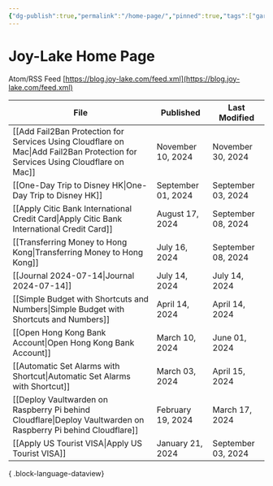```yaml
---
{"dg-publish":true,"permalink":"/home-page/","pinned":true,"tags":["gardenEntry"],"created":"2024-02-25T01:43:33.472+08:00","updated":"2024-04-15T06:29:47.257+08:00"}
---
```


# Joy-Lake Home Page

Atom/RSS Feed
[https://blog.joy-lake.com/feed.xml](https://blog.joy-lake.com/feed.xml)

| File                                                                                                                              | Published          | Last Modified      |
| --------------------------------------------------------------------------------------------------------------------------------- | ------------------ | ------------------ |
| [[Add Fail2Ban Protection for Services Using Cloudflare on Mac\|Add Fail2Ban Protection for Services Using Cloudflare on Mac]] | November 10, 2024  | November 30, 2024  |
| [[One-Day Trip to Disney HK\|One-Day Trip to Disney HK]]                                                                       | September 01, 2024 | September 03, 2024 |
| [[Apply Citic Bank International Credit Card\|Apply Citic Bank International Credit Card]]                                     | August 17, 2024    | September 08, 2024 |
| [[Transferring Money to Hong Kong\|Transferring Money to Hong Kong]]                                                           | July 16, 2024      | September 08, 2024 |
| [[Journal 2024-07-14\|Journal 2024-07-14]]                                                                                     | July 14, 2024      | July 14, 2024      |
| [[Simple Budget with Shortcuts and Numbers\|Simple Budget with Shortcuts and Numbers]]                                         | April 14, 2024     | April 14, 2024     |
| [[Open Hong Kong Bank Account\|Open Hong Kong Bank Account]]                                                                   | March 10, 2024     | June 01, 2024      |
| [[Automatic Set Alarms with Shortcut\|Automatic Set Alarms with Shortcut]]                                                     | March 03, 2024     | April 15, 2024     |
| [[Deploy Vaultwarden on Raspberry Pi behind Cloudflare\|Deploy Vaultwarden on Raspberry Pi behind Cloudflare]]                 | February 19, 2024  | March 17, 2024     |
| [[Apply US Tourist VISA\|Apply US Tourist VISA]]                                                                               | January 21, 2024   | September 03, 2024 |

{ .block-language-dataview}
